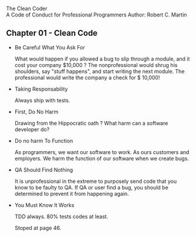 The Clean Coder  
A Code of Conduct for Professional Programmers
Author: Robert C. Martin  
  
Chapter 01 - Clean Code
-----------------------

- Be Careful What You Ask For
  
  What would happen if you allowed a bug to slip through a module, and it cost your company $10,000 ?
  The nonprofessional would shrug his shoulders, say "stuff happens", and start writing the next module.
  The professional would write the company a check for $ 10,000!

  
- Taking Responsability
  
  Always ship with tests.

- First, Do No Harm

  Drawing from the Hippocratic oath ?
  What harm can a software developer do?
  
- Do no harm To Function

  As programmers, we want our software to work. As ours customers and employers.
  We harm the function of our software when we create bugs.
  
- QA Should Find Nothing

  It is unprofessional in the extreme to purposely send code that you know to be faulty to QA.
  If QA or user find a bug, you should be determined to prevent it from happening again.

- You Must Know It Works

  TDD always.
  80% tests codes at least.
  
  Stoped at page 46.
  
  

  
  